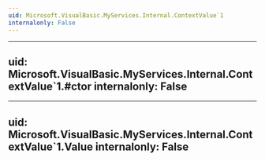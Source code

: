 ```yaml
---
uid: Microsoft.VisualBasic.MyServices.Internal.ContextValue`1
internalonly: False
---
```


---
uid: Microsoft.VisualBasic.MyServices.Internal.ContextValue`1.#ctor
internalonly: False
---

---
uid: Microsoft.VisualBasic.MyServices.Internal.ContextValue`1.Value
internalonly: False
---
